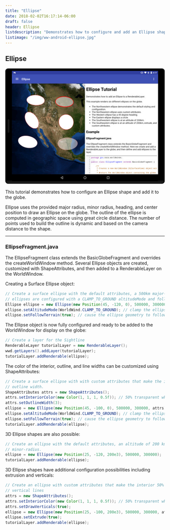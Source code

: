 ```yaml
---
title: "Ellipse"
date: 2018-02-02T16:17:14-06:00
draft: false
header: Ellipse
listdescription: "Demonstrates how to configure and add an Ellipse shape to the globe."
listimage: "/img/ww-android-ellipse.jpg"
---
```



## Ellipse

<img src="/img/ww-android-ellipse.jpg" class="img-responsive center-block">

This tutorial demonstrates how to configure an Ellipse shape and add it to the globe.

Ellipse uses the provided major radius, minor radius, heading, and center position to draw an Ellipse on the globe. The outline of the ellipse is computed in geographic space using great circle distance. The number of points used to build the outline is dynamic and based on the camera distance to the shape.

---

### EllipseFragment.java

The EllipseFragment class extends the BasicGlobeFragment and overrides the createWorldWindow method. Several Ellipse objects are created, customized with ShapeAttributes, and then added to a RenderableLayer on the WorldWindow.

Creating a Surface Ellipse object:
```java
// Create a surface ellipse with the default attributes, a 500km major-radius and a 300km minor-radius. Surface
// ellipses are configured with a CLAMP_TO_GROUND altitudeMode and followTerrain set to true.
Ellipse ellipse = new Ellipse(new Position(45, -120, 0), 500000, 300000);
ellipse.setAltitudeMode(WorldWind.CLAMP_TO_GROUND); // clamp the ellipse's center position to the terrain surface
ellipse.setFollowTerrain(true); // cause the ellipse geometry to follow the terrain surface
```

The Ellipse object is now fully configured and ready to be added to the WorldWindow for display on the globe:
```java
// Create a layer for the Sightline
RenderableLayer tutorialLayer = new RenderableLayer();
wwd.getLayers().addLayer(tutorialLayer);
tutorialLayer.addRenderable(ellipse);
```

The color of the interior, outline, and line widths can be customized using ShapeAttributes:
```java
// Create a surface ellipse with with custom attributes that make the interior 50% transparent and increase the
// outline width.
ShapeAttributes attrs = new ShapeAttributes();
attrs.setInteriorColor(new Color(1, 1, 1, 0.5f)); // 50% transparent white
attrs.setOutlineWidth(3);
ellipse = new Ellipse(new Position(45, -100, 0), 500000, 300000, attrs);
ellipse.setAltitudeMode(WorldWind.CLAMP_TO_GROUND); // clamp the ellipse's center position to the terrain surface
ellipse.setFollowTerrain(true); // cause the ellipse geometry to follow the terrain surface
tutorialLayer.addRenderable(ellipse);
```

3D Ellipse shapes are also possible:
```java
// Create an ellipse with the default attributes, an altitude of 200 km, and a 500km major-radius and a 300km
// minor-radius.
ellipse = new Ellipse(new Position(25, -120, 200e3), 500000, 300000);
tutorialLayer.addRenderable(ellipse);
```

3D Ellipse shapes have additional configuration possibilities including extrusion and verticals:
```java
// Create an ellipse with custom attributes that make the interior 50% transparent and an extruded outline with
// vertical lines
attrs = new ShapeAttributes();
attrs.setInteriorColor(new Color(1, 1, 1, 0.5f)); // 50% transparent white
attrs.setDrawVerticals(true);
ellipse = new Ellipse(new Position(25, -100, 200e3), 500000, 300000, attrs);
ellipse.setExtrude(true);
tutorialLayer.addRenderable(ellipse);
```
